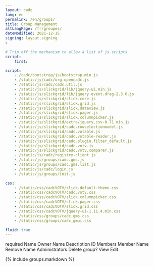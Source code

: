 ```yaml
---
layout: cadc
lang: en
permalink: /en/groups/
title: Group Management
altLangPage: /fr/groupes/
dateModified: 2021-12-15
signing: layout.signing
s

# Trip off the mechanism to allow a list of js scripts
script:
    first:

script:
    - /cadc/bootstrap/js/bootstrap.min.js
    - /static/js/cadc/org.opencadc.js
    - /static/js/cadc/cadc.util.js
    - /static/js/slickgrid/lib/jquery-ui.min.js
    - /static/js/slickgrid/lib/jquery.event.drag-2.3.0.js
    - /static/js/slickgrid/slick.core.js
    - /static/js/slickgrid/slick.grid.js
    - /static/js/slickgrid/slick.dataview.js
    - /static/js/slickgrid/slick.pager.js
    - /static/js/slickgrid/slick.columnpicker.js
    - /static/js/slickgrid/extra/jquery.csv-0.71.min.js
    - /static/js/slickgrid/cadc.rowselectionmodel.js
    - /static/js/slickgrid/cadc.votable.js
    - /static/js/slickgrid/cadc.votable-reader.js
    - /static/js/slickgrid/cadc.plugin.filter_default.js
    - /static/js/slickgrid/cadc.votv.js
    - /static/js/slickgrid/cadc.votv.comparer.js
    - /static/js/cadc/registry-client.js
    - /static/js/groups/cadc.gms.js
    - /static/js/groups/cadc.gms.list.js
    - /static/js/cadc/login.js
    - /static/js/groups/init.js

css: 
    - /static/css/cadcVOTV/slick-default-theme.css
    - /static/css/cadcVOTV/cadc.votv.css
    - /static/css/cadcVOTV/slick.columnpicker.css
    - /static/css/cadcVOTV/slick.pager.css
    - /static/css/cadcVOTV/slick.grid.css
    - /static/css/cadcVOTV/jquery-ui-1.11.4.min.css
    - /static/css/groups/cadc.gms.css
    - /static/css/groups/cadc_gmui.css

fluid: true
---
```


<div id="list_content_headers" class="hidden" lang="en">
    <span class="label_required" lang="en">required</span>
    <span class="list_header_name" lang="en">Name</span>
    <span class="list_header_owner_name" lang="en">Owner Name</span>
    <span class="list_header_description" lang="en">Description</span>
    <span class="list_header_id" lang="en">ID</span>
    <span class="list_header_members" lang="en">Members</span>
    <span class="list_header_member_name" lang="en">Member Name</span>
    <span class="list_header_remove" lang="en">Remove</span>
    <span class="list_header_admin_name" lang="en">Name</span>
    <span class="list_header_admins" lang="en">Administrators</span>
    <span class="delete_group_confirmation_title" lang="en">Delete group?</span>
    <span class="view_txt" lang="en">View</span>
    <span class="edit_txt" lang="en">Edit</span>
</div>

{% include groups.markdown %}
